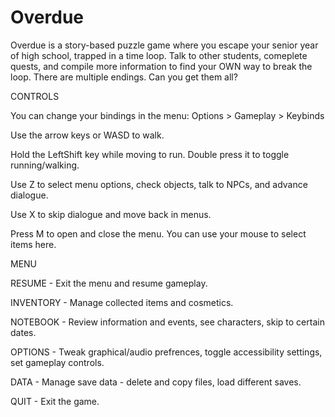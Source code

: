 # Overdue

Overdue is a story-based puzzle game where you escape your senior year of high school, trapped in a time loop. Talk to other students, comeplete quests, and compile more information to find your OWN way to break the loop. There are multiple endings. Can you get them all?

CONTROLS

You can change your bindings in the menu: Options > Gameplay > Keybinds

Use the arrow keys or WASD to walk.

Hold the LeftShift key while moving to run. Double press it to toggle running/walking.

Use Z to select menu options, check objects, talk to NPCs, and advance dialogue. 

Use X to skip dialogue and move back in menus.

Press M to open and close the menu. You can use your mouse to select items here.

MENU

RESUME - Exit the menu and resume gameplay.

INVENTORY - Manage collected items and cosmetics.

NOTEBOOK - Review information and events, see characters, skip to certain dates.

OPTIONS - Tweak graphical/audio prefrences, toggle accessibility settings, set gameplay controls.

DATA - Manage save data - delete and copy files, load different saves.

QUIT - Exit the game.
